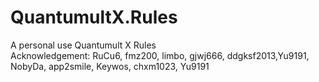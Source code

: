 # QuantumultX.Rules
A personal use Quantumult X Rules  
Acknowledgement: RuCu6, fmz200, limbo, gjwj666, ddgksf2013,Yu9191, NobyDa, app2smile, Keywos, chxm1023, Yu9191
